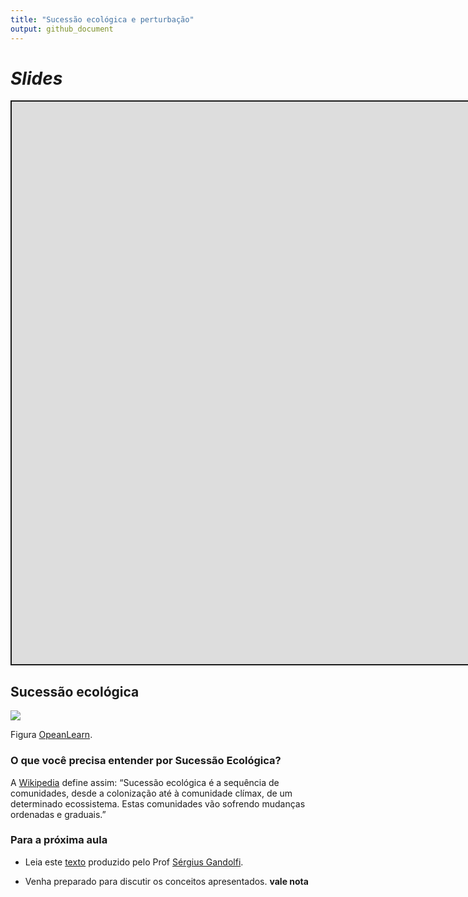 ```yaml
---
title: "Sucessão ecológica e perturbação"
output: github_document
---
```


<script src="/rmarkdown-libs/clipboard/clipboard.min.js"></script>
<link href="/rmarkdown-libs/shareon/shareon.min.css" rel="stylesheet" />
<script src="/rmarkdown-libs/shareon/shareon.min.js"></script>
<link href="/rmarkdown-libs/xaringanExtra-shareagain/shareagain.css" rel="stylesheet" />
<script src="/rmarkdown-libs/xaringanExtra-shareagain/shareagain.js"></script>
<script src="/rmarkdown-libs/fitvids/fitvids.min.js"></script>

# *Slides*

<div class="shareagain" style="min-width:300px;margin:1em auto;">
<iframe src="https://ecoaplic.org/en/slides_aulas/eco_rest/eco_rest_regen.html#1" width="1600" height="900" style="border:2px solid currentColor;" loading="lazy" allowfullscreen></iframe>
<script>fitvids('.shareagain', {players: 'iframe'});</script>
</div>

## Sucessão ecológica

![](https://www.open.edu/openlearn/pluginfile.php/1679371/mod_oucontent/oucontent/93990/9fb0a1c5/d0688960/s397_block03_section02_f22.eps.png)<!-- -->

Figura [OpeanLearn](https://www.open.edu/openlearn/mod/oucontent/view.php?id=101321&extra=thumbnailfigure_idm560).

### O que você precisa entender por Sucessão Ecológica?

A [Wikipedia](https://pt.wikipedia.org/wiki/Sucess%C3%A3o_ecol%C3%B3gica) define assim: “Sucessão ecológica é a sequência de comunidades, desde a colonização até à comunidade clímax, de um determinado ecossistema. Estas comunidades vão sofrendo mudanças ordenadas e graduais.”

### Para a próxima aula

-   Leia este [texto](https://bityli.com/sdJuBB) produzido pelo Prof [Sérgius Gandolfi](http://www.lcb.esalq.usp.br/equipe/sergius-gandolfi).

-   Venha preparado para discutir os conceitos apresentados. **vale nota**
